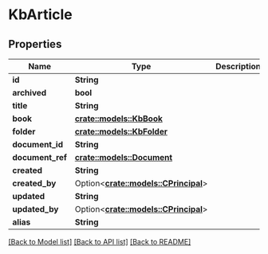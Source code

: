 # KbArticle

## Properties

Name | Type | Description | Notes
------------ | ------------- | ------------- | -------------
**id** | **String** |  | 
**archived** | **bool** |  | 
**title** | **String** |  | 
**book** | [**crate::models::KbBook**](KB_Book.md) |  | 
**folder** | [**crate::models::KbFolder**](KB_Folder.md) |  | 
**document_id** | **String** |  | 
**document_ref** | [**crate::models::Document**](Document.md) |  | 
**created** | **String** |  | 
**created_by** | Option<[**crate::models::CPrincipal**](CPrincipal.md)> |  | [optional]
**updated** | **String** |  | 
**updated_by** | Option<[**crate::models::CPrincipal**](CPrincipal.md)> |  | [optional]
**alias** | **String** |  | 

[[Back to Model list]](../README.md#documentation-for-models) [[Back to API list]](../README.md#documentation-for-api-endpoints) [[Back to README]](../README.md)


